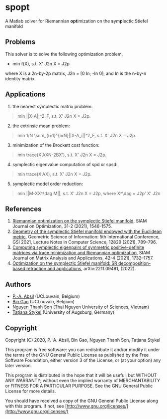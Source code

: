 # spopt
A Matlab solver for Riemannian **opt**imization on the **s**ym**p**lectic Stiefel manifold

## Problems
This solver is to solve the following optimization problem,

+ min f(X), s.t.   X' J2n X = J2p
  
where X is a 2n-by-2p matrix, J2n = [0 In; -In 0], and In is the n-by-n identity matrix.
## Applications
1. the nearest symplectic matrix problem:

> min ||X-A||^2_F, s.t.  X' J2n X = J2p.

2. the extrinsic mean problem:
  
> min 1/N \sum_{i=1}^{i=N}||X-A_i||^2_F, s.t.  X' J2n X = J2p.
  
3. minimization of the Brockett cost function:

> min trace(X'AXN-2BX'), s.t.  X' J2n X = J2p.
  
4. symplectic eigenvalue computation of spd or spsd:

> min trace(X'AX), s.t.  X' J2n X = J2p.
  
5. symplectic model order reduction:

> min ||M-XX^\dag M||, s.t.  X' J2n X = J2p, where X^\dag = J2p' X' J2n

## References
1. [Riemannian optimization on the symplectic Stiefel manifold](https://doi.org/10.1137/20M1348522), SIAM Journal on Optimization, 31-2 (2021), 1546-1575.
2. [Geometry of the symplectic Stiefel manifold endowed with the Euclidean metric](https://doi.org/10.1007/978-3-030-80209-7_85), Geometric Science of Information: 5th International Conference, GSI 2021, Lecture Notes in Computer Science, 12829 (2021), 789–796.
3. [Computing symplectic eigenpairs of symmetric positive-definite matrices via trace minimization and Riemannian optimization](https://doi.org/10.1137/21M1390621),  SIAM Journal on Matrix Analysis and Applications, 42-4 (2021), 1732–1757.
4. [Optimization on the symplectic Stiefel manifold: SR decomposition-based retraction and applications](https://arxiv.org/abs/2211.09481), arXiv:2211.09481, (2022).

## Authors
+ [P.-A. Absil](https://sites.uclouvain.be/absil/) (UCLouvain, Belgium)
+ [Bin Gao](https://www.gaobin.cc/) (UCLouvain, Belgium)
+ [Nguyen Thanh Son](https://sites.google.com/view/ntson) (Thai Nguyen University of Sciences, Vietnam)
+ [Tatjana Stykel](https://www.uni-augsburg.de/en/fakultaet/mntf/math/prof/numa/team/tatjana-stykel/) (University of Augsburg, Germany)


## Copyright
Copyright (C) 2020, P.-A. Absil, Bin Gao, Nguyen Thanh Son, Tatjana Stykel

This program is free software: you can redistribute it and/or modify it under the terms of the GNU General Public License as published by the Free Software Foundation, either version 3 of the License, or (at your option) any later version.

This program is distributed in the hope that it will be useful, but WITHOUT ANY WARRANTY; without even the implied warranty of MERCHANTABILITY or FITNESS FOR A PARTICULAR PURPOSE. See the GNU General Public License for more details.

You should have received a copy of the GNU General Public License along with this program. If not, see [http://www.gnu.org/licenses/](http://www.gnu.org/licenses/)

